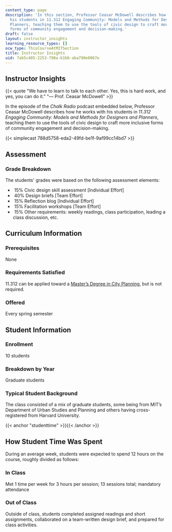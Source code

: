 ```yaml
---
content_type: page
description: 'In this section, Professor Ceasar McDowell describes how he works with
  his students in 11.312 Engaging Community: Models and Methods for Designers and
  Planners, teaching them to use the tools of civic design to craft more inclusive
  forms of community engagement and decision-making.'
draft: false
layout: instructor_insights
learning_resource_types: []
ocw_type: ThisCourseAtMITSection
title: Instructor Insights
uid: 7ab5c485-2253-798a-b1b6-aba790e8067e
---
```

## Instructor Insights

{{< quote "We have to learn to talk to each other. Yes, this is hard work, and yes, you can do it." "— Prof. Ceasar McDowell" >}}

In the episode of the _Chalk Radio_ podcast embedded below, Professor Ceasar McDowell describes how he works with his students in _11.312 Engaging Community: Models and Methods for Designers and Planners_, teaching them to use the tools of civic design to craft more inclusive forms of community engagement and decision-making.

{{< simplecast 788d5758-eda2-49fd-be1f-9af99cc14bd7 >}}

## Assessment

### Grade Breakdown

The students' grades were based on the following assessment elements:

-  15% Civic design skill assessment \[Individual Effort\]
-  40% Design briefs \[Team Effort\]
-  15% Reflection blog \[Individual Effort\]
-  15% Facilitation workshops \[Team Effort\]
-  15% Other requirements: weekly readings, class participation, leading a class discussion, etc.

## Curriculum Information

### Prerequisites

None

### Requirements Satisfied

11.312 can be applied toward a [Master’s Degree in City Planning](https://dusp.mit.edu/degrees/masters), but is not required.

### Offered

Every spring semester

## Student Information

### Enrollment

10 students

### Breakdown by Year

Graduate students

### Typical Student Background

The class consisted of a mix of graduate students, some being from MIT’s Department of Urban Studies and Planning and others having cross-registered from Harvard University.

{{< anchor "studenttime" >}}{{< /anchor >}}

## How Student Time Was Spent

During an average week, students were expected to spend 12 hours on the course, roughly divided as follows:

### In Class

Met 1 time per week for 3 hours per session; 13 sessions total; mandatory attendance

### Out of Class

Outside of class, students completed assigned readings and short assignments, collaborated on a team-written design brief, and prepared for class activities.